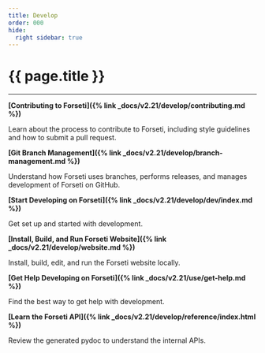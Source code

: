 ```yaml
---
title: Develop
order: 000
hide:
  right sidebar: true
---
```


# {{ page.title }}

---

**[Contributing to Forseti]({% link _docs/v2.21/develop/contributing.md %})**

Learn about the process to contribute to Forseti, including style guidelines and how to submit
a pull request.

**[Git Branch Management]({% link _docs/v2.21/develop/branch-management.md %})**

Understand how Forseti uses branches, performs releases, and manages development of Forseti on
GitHub.

**[Start Developing on Forseti]({% link _docs/v2.21/develop/dev/index.md %})**

Get set up and started with development.

**[Install, Build, and Run Forseti Website]({% link _docs/v2.21/develop/website.md %})**

Install, build, edit, and run the Forseti website locally.

**[Get Help Developing on Forseti]({% link _docs/v2.21/use/get-help.md %})**

Find the best way to get help with development.

**[Learn the Forseti API]({% link _docs/v2.21/develop/reference/index.html %})**

Review the generated pydoc to understand the internal APIs.
